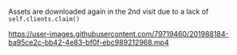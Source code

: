 Assets are downloaded again in the 2nd visit due to a lack of ``self.clients.claim()``


https://user-images.githubusercontent.com/79719460/201988184-ba95ce2c-bb42-4e83-bf0f-ebc989212968.mp4
